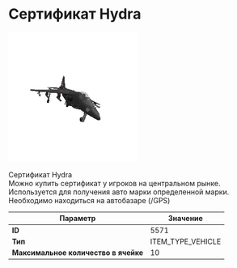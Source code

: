 # Сертификат Hydra

![Item Image](../img/5571.webp?raw=true)

Сертификат Hydra<br>Можно купить сертификат у игроков на центральном рынке.<br>Используется для получения авто марки определенной марки.<br>Необходимо находиться на автобазаре (/GPS)


| Параметр | Значение |
|----------|----------|
| **ID** | 5571 |
| **Тип** | ITEM_TYPE_VEHICLE |
| **Максимальное количество в ячейке** | 10 |

